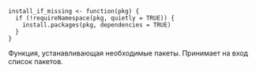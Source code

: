 ```
install_if_missing <- function(pkg) {
  if (!requireNamespace(pkg, quietly = TRUE)) {
    install.packages(pkg, dependencies = TRUE)
  }
}
```
Функция, устанавливающая необходимые пакеты. Принимает на вход список пакетов.